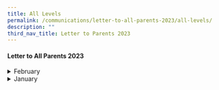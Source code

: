 ```yaml
---
title: All Levels
permalink: /communications/letter-to-all-parents-2023/all-levels/
description: ""
third_nav_title: Letter to Parents 2023
---
```

#### Letter to All Parents 2023

<details>
  <summary>February</summary>
  <p>Epcot is a theme park at Walt Disney World Resort featuring exciting attractions, international pavilions, award-winning fireworks and seasonal special events.</p>
</details>

<details>
  <summary>January</summary>
  <p>Epcot is a theme park at Walt Disney World Resort featuring exciting attractions, international pavilions, award-winning fireworks and seasonal special events.</p>
</details>